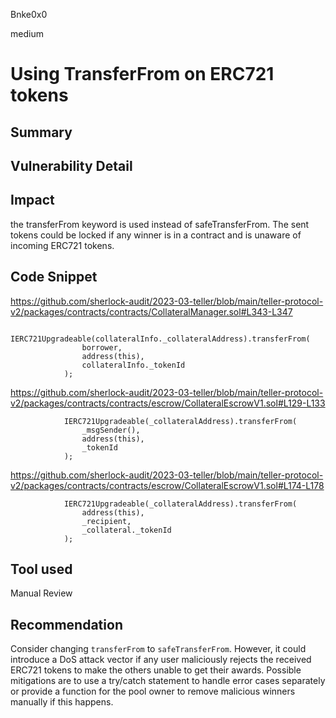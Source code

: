 Bnke0x0

medium

# Using TransferFrom on ERC721 tokens

## Summary

## Vulnerability Detail

## Impact
the transferFrom keyword is used instead of safeTransferFrom. The sent tokens could be locked if any winner is in a contract and is unaware of incoming ERC721 tokens.

## Code Snippet
https://github.com/sherlock-audit/2023-03-teller/blob/main/teller-protocol-v2/packages/contracts/contracts/CollateralManager.sol#L343-L347

```solidity
            IERC721Upgradeable(collateralInfo._collateralAddress).transferFrom(
                borrower,
                address(this),
                collateralInfo._tokenId
            );
```

https://github.com/sherlock-audit/2023-03-teller/blob/main/teller-protocol-v2/packages/contracts/contracts/escrow/CollateralEscrowV1.sol#L129-L133

```solidity
            IERC721Upgradeable(_collateralAddress).transferFrom(
                _msgSender(),
                address(this),
                _tokenId
            );
```

https://github.com/sherlock-audit/2023-03-teller/blob/main/teller-protocol-v2/packages/contracts/contracts/escrow/CollateralEscrowV1.sol#L174-L178

```solidity
            IERC721Upgradeable(_collateralAddress).transferFrom(
                address(this),
                _recipient,
                _collateral._tokenId
            );
```
## Tool used

Manual Review

## Recommendation
Consider changing `transferFrom` to `safeTransferFrom`. However, it could introduce a DoS attack vector if any user maliciously rejects the received ERC721 tokens to make the others unable to get their awards. Possible mitigations are to use a try/catch statement to handle error cases separately or provide a function for the pool owner to remove malicious winners manually if this happens.